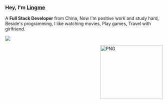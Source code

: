 ### Hey, I'm [Lingme](https://lingmin.me/)

A <b>Full Stack Developer</b> from China, Now I'm positive work and study hard, Beside's programming, I like watching movies, Play games, Travel with girlfriend.  

![](https://github-readme-stats.vercel.app/api?username=lingme&show_icons=false&hide_border=true)

<img align="right" width="200" height="172" alt="PNG" src="https://my-blog-oss.oss-cn-hangzhou.aliyuncs.com/uPic/github-resume-image4.png" />
